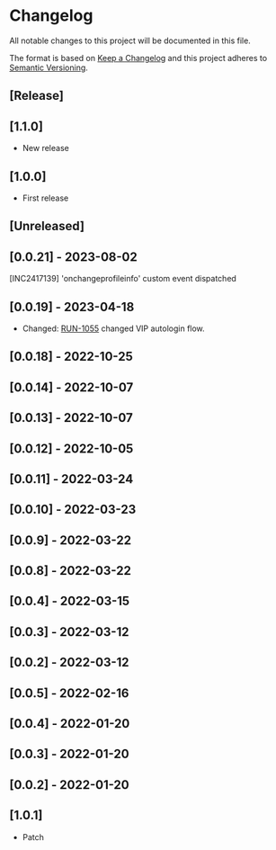 # Changelog

All notable changes to this project will be documented in this file.

The format is based on [Keep a Changelog](http://keepachangelog.com/en/1.0.0/)
and this project adheres to [Semantic Versioning](http://semver.org/spec/v2.0.0.html).

## [Release]

## [1.1.0]

- New release
## [1.0.0]

- First release
## [Unreleased]
## [0.0.21] - 2023-08-02
[INC2417139] 'onchangeprofileinfo' custom event dispatched

## [0.0.19] - 2023-04-18

- Changed: [RUN-1055](https://whirlpoolgtm.atlassian.net/browse/RUN-1055) changed VIP autologin flow.

## [0.0.18] - 2022-10-25

## [0.0.14] - 2022-10-07

## [0.0.13] - 2022-10-07

## [0.0.12] - 2022-10-05

## [0.0.11] - 2022-03-24

## [0.0.10] - 2022-03-23

## [0.0.9] - 2022-03-22

## [0.0.8] - 2022-03-22

## [0.0.4] - 2022-03-15

## [0.0.3] - 2022-03-12

## [0.0.2] - 2022-03-12

## [0.0.5] - 2022-02-16

## [0.0.4] - 2022-01-20

## [0.0.3] - 2022-01-20

## [0.0.2] - 2022-01-20

## [1.0.1]

- Patch
